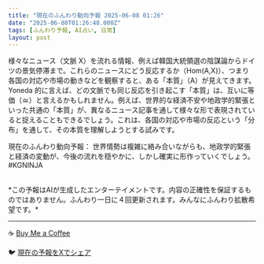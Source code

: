 ```yaml
---
title: "現在のふんわり動向予報 2025-06-08 01:26"
date: "2025-06-08T01:26:48.000Z"
tags: [ふんわり予報, AI占い, 日常]
layout: post
---
```


様々なニュース（文脈 X）を流れる情報、例えば韓国大統領選の陰謀論からドイツの景気停滞まで。これらのニュースにどう反応するか（Hom(A,X)）、つまり各国の対応や市場の動きなどを観察すると、ある「本質」（A）が見えてきます。Yoneda 的に言えば、どの文脈でも同じ反応を引き起こす「本質」は、互いに等価（≅）と言えるかもしれません。例えば、世界的な経済不安や地政学的緊張といった共通の「本質」が、異なるニュース記事を通して様々な形で表現されていると捉えることもできるでしょう。これは、各国の対応や市場の反応という「分布」を通して、その本質を理解しようとする試みです。


現在のふんわり動向予報：
世界情勢は複雑に絡み合いながらも、地政学的緊張と経済の変動が、今後の流れを穏やかに、しかし確実に形作っていくでしょう。#KGNINJA

<br>
*この予報はAIが生成したエンターテイメントです。内容の正確性を保証するものではありません。ふんわり一日に４回更新されます。みんなにふんわり拡散希望です。*

---
☕️ [Buy Me a Coffee](https://www.buymeacoffee.com/kgninja)

🐦 [現在の予報をXでシェア](https://twitter.com/intent/tweet?text=%E7%8F%BE%E5%9C%A8%E3%81%AE%E3%81%B5%E3%82%93%E3%82%8F%E3%82%8A%E4%BA%88%E5%A0%B1%3A%20%E3%80%8C%E6%A7%98%E3%80%85%E3%81%AA%E3%83%8B%E3%83%A5%E3%83%BC%E3%82%B9%EF%BC%88%E6%96%87%E8%84%88%20X%EF%BC%89%E3%82%92%E6%B5%81%E3%82%8C%E3%82%8B%E6%83%85%E5%A0%B1%E3%80%81%E4%BE%8B%E3%81%88%E3%81%B0%E9%9F%93%E5%9B%BD%E5%A4%A7%E7%B5%B1%E9%A0%98%E9%81%B8%E3%81%AE%E9%99%B0%E8%AC%80%E8%AB%96%E3%81%8B%E3%82%89%E3%83%89%E3%82%A4%E3%83%84%E3%81%AE%E6%99%AF%E6%B0%97%E5%81%9C%E6%BB%9E%E3%81%BE%E3%81%A7%E3%80%82%E3%80%8D%23KGNINJA%20%E7%B6%9A%E3%81%8D%E3%81%AF%E3%83%96%E3%83%AD%E3%82%B0%E3%81%A7%EF%BC%81%F0%9F%91%87&url=https%3A%2F%2Fkg-ninja.github.io%2FFunwariyoso%2F)
